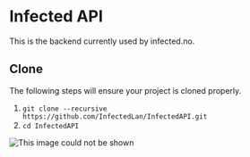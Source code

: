 Infected API
===============

This is the backend currently used by infected.no.

## Clone
The following steps will ensure your project is cloned properly.  

1. `git clone --recursive https://github.com/InfectedLan/InfectedAPI.git`
2. `cd InfectedAPI`

![This image could not be shown](http://i.imgur.com/vRF9b47.jpg)
